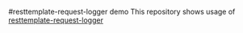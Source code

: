 #resttemplate-request-logger demo
This repository shows usage of [resttemplate-request-logger](https://github.com/actigence/resttemplate-request-logger)